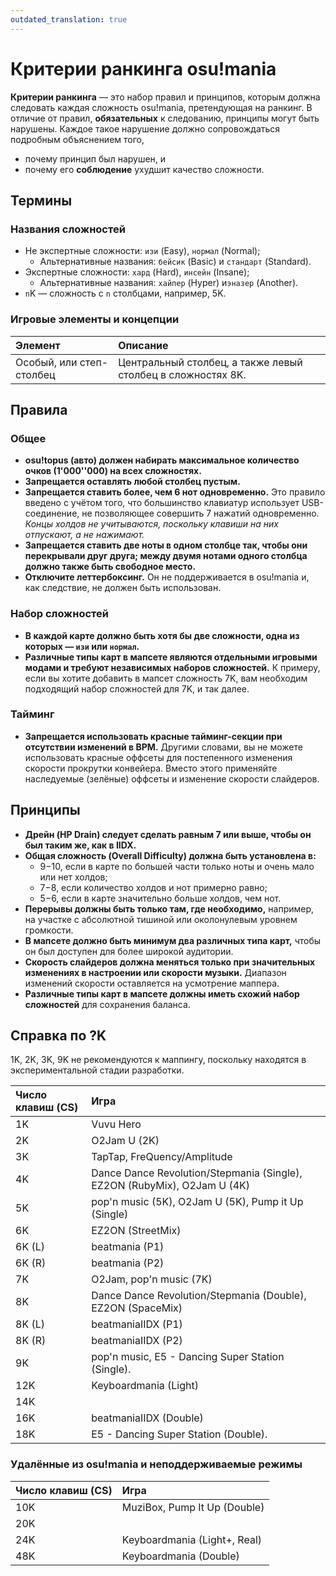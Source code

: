 ```yaml
---
outdated_translation: true
---
```


# Критерии ранкинга osu!mania

**Критерии ранкинга** — это набор правил и принципов, которым должна следовать каждая сложность osu!mania, претендующая на ранкинг.
В отличие от правил, **обязательных** к следованию, принципы могут быть нарушены.
Каждое такое нарушение должно сопровождаться подробным объяснением того,

- почему принцип был нарушен, и
- почему его **соблюдение** ухудшит качество сложности.

## Термины

### Названия сложностей

- Не экспертные сложности: `изи` (Easy), `нормал` (Normal);
  - Альтернативные названия: `бейсик` (Basic) и `стандарт` (Standard).
- Экспертные сложности: `хард` (Hard), `инсейн` (Insane);
  - Альтернативные названия: `хайпер` (Hyper) и`эназер` (Another).
- `n`K — сложность с `n` столбцами, например, 5K.

### Игровые элементы и концепции

| Элемент | Описание |
| :-- | :-- |
| Особый, или степ-столбец | Центральный столбец, а также левый столбец в сложностях 8K. |

## Правила

### Общее

- **osu!topus (авто) должен набирать максимальное количество очков (1'000''000) на всех сложностях.**
- **Запрещается оставлять любой столбец пустым.**
- **Запрещается ставить более, чем 6 нот одновременно.**
  Это правило введено с учётом того, что большинство клавиатур использует USB-соединение, не позволяющее совершить 7 нажатий одновременно.
  *Концы холдов не учитываются, поскольку клавиши на них отпускают, а не нажимают.*
- **Запрещается ставить две ноты в одном столбце так, чтобы они перекрывали друг друга; между двумя нотами одного столбца должно также быть свободное место.**
- **Отключите леттербоксинг.**
  Он не поддерживается в osu!mania и, как следствие, не должен быть использован.

### Набор сложностей

- **В каждой карте должно быть хотя бы две сложности, одна из которых — `изи` или `нормал`.**
- **Различные типы карт в мапсете являются отдельными игровыми модами и требуют независимых наборов сложностей.**
  К примеру, если вы хотите добавить в мапсет сложность 7K, вам необходим подходящий набор сложностей для 7K, и так далее.

### Тайминг

- **Запрещается использовать красные тайминг-секции при отсутствии изменений в BPM.**
  Другими словами, вы не можете использовать красные оффсеты для постепенного изменения скорости прокрутки конвейера.
  Вместо этого применяйте наследуемые (зелёные) оффсеты и изменение скорости слайдеров.

## Принципы

- **Дрейн (HP Drain) следует сделать равным 7 или выше, чтобы он был таким же, как в IIDX.**
- **Общая сложность (Overall Difficulty) должна быть установлена в:**
  - 9−10, если в карте по большей части только ноты и очень мало или нет холдов;
  - 7−8, если количество холдов и нот примерно равно;
  - 5−6, если в карте значительно больше холдов, чем нот.
- **Перерывы должны быть только там, где необходимо,** например, на участке с абсолютной тишиной или околонулевым уровнем громкости.
- **В мапсете должно быть минимум два различных типа карт,** чтобы он был доступен для более широкой аудитории.
- **Скорость слайдеров должна меняться только при значительных изменениях в настроении или скорости музыки.**
  Диапазон изменений скорости оставляется на усмотрение маппера.
- **Различные типы карт в мапсете должны иметь схожий набор сложностей** для сохранения баланса.

## Справка по ?K

1K, 2K, 3K, 9K не рекомендуются к маппингу, поскольку находятся в экспериментальной стадии разработки.

| Число клавиш (CS) | Игра |
| :-- | :-- |
| 1K | Vuvu Hero |
| 2K | O2Jam U (2K) |
| 3K | TapTap, FreQuency/Amplitude |
| 4K | Dance Dance Revolution/Stepmania (Single), EZ2ON (RubyMix), O2Jam U (4K) |
| 5K | pop'n music (5K), O2Jam U (5K), Pump it Up (Single) |
| 6K | EZ2ON (StreetMix) |
| 6K (L) | beatmania (P1) |
| 6K (R) | beatmania (P2) |
| 7K | O2Jam, pop'n music (7K) |
| 8K | Dance Dance Revolution/Stepmania (Double), EZ2ON (SpaceMix) |
| 8K (L) | beatmaniaIIDX (P1) |
| 8K (R) | beatmaniaIIDX (P2) |
| 9K | pop'n music, E5 - Dancing Super Station (Single). |
| 12K | Keyboardmania (Light) |
| 14K |  |
| 16K | beatmaniaIIDX (Double) |
| 18K | E5 - Dancing Super Station (Double). |

### Удалённые из osu!mania и неподдерживаемые режимы

| Число клавиш (CS) | Игра |
| :-- | :-- |
| 10K | MuziBox, Pump It Up (Double) |
| 20K |  |
| 24K | Keyboardmania (Light+, Real) |
| 48K | Keyboardmania (Double) |
